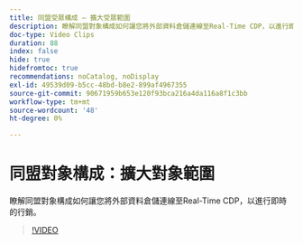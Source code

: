 ```yaml
---
title: 同盟受眾構成 — 擴大受眾範圍
description: 瞭解同盟對象構成如何讓您將外部資料倉儲連線至Real-Time CDP，以進行即時的行銷。
doc-type: Video Clips
duration: 88
index: false
hide: true
hidefromtoc: true
recommendations: noCatalog, noDisplay
exl-id: 49539d09-b5cc-48bd-b8e2-899af4967355
source-git-commit: 90671959b653e120f93bca216a4da116a8f1c3bb
workflow-type: tm+mt
source-wordcount: '48'
ht-degree: 0%

---
```


# 同盟對象構成：擴大對象範圍

瞭解同盟對象構成如何讓您將外部資料倉儲連線至Real-Time CDP，以進行即時的行銷。

<!-- 62_S508_3442517_87_federated-audience-composition-expanding-audience-reach -->
>[!VIDEO](https://video.tv.adobe.com/v/3458295/?learn=on&enablevpops=true)
